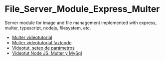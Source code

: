# File_Server_Module_Express_Multer
Server module for image and file management implemented with express, multer, typescript, nodejs, filesystem, etc.

* [Multer videotutorial](https://www.youtube.com/watch?v=nRZE3It4B-E&ab_channel=Garajedeideas%7CTech)
* [Multer videotutorial faztcode](https://www.youtube.com/watch?v=AbJ-y2vZgBs&ab_channel=Fazt)
* [Videotut. seteo de parámetros](https://www.youtube.com/watch?v=VThd9AbIUcU&ab_channel=Samus)
* [Videotut Node JS, Multer y MySql](https://www.youtube.com/watch?v=Bj3Gcpohbu4&ab_channel=ProgramadorSR)
